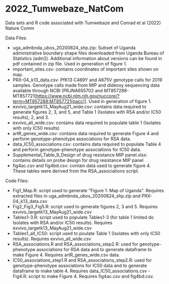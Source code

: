 # 2022_Tumwebaze_NatCom
Data sets and R code associated with Tumwebaze and Conrad et al (2022) Nature Comm

Data Files:
- uga_admbnda_ubos_20200824_shp.zip: Subset of Uganda administrative boundary shape files downloaded from Uganda Bureau of Statistics (adm2). Additional information about versions can be found in pdf contained in zip file. Used in generation of figure 1.
- important_sites.csv: contains coordinates of important sites shown on map.
- PRX-04_k13_data.csv: PfK13 C469Y and A675V genotype calls for 2019 samples. Genotype calls made from MIP and dideoxy sequencing data available through NCBI (PRJNA655702 and MT857288-MT857721[https://www.ncbi.nlm.nih.gov/nuccore/?term=MT857288:MT857721[pacc]]. Used in generation of figure 1.
- exvivo_targetk13_MayAug21_wide.csv: contains data required to generate figures 2, 3, and 5, and Table 1 (Isolates with RSA and/or IC50 results), 2, and 3. 
- exvivo_all_wide.csv: contains data required to populate table 1 (Isolates with only IC50 results)
- artR_genes_wide.csv: contains data required to generate Figure 4 and perform genotype-phenotype associations for RSA data.
- data_IC50_associations.csv: contains data required to populate Table 4 and perform genotype-phenotype associations for IC50 data.
- Supplemental_Table_9_Design of drug resistance MIP panel.xlsx: contains details on probe design for drug resistance MIP panel
- fig4ac.csv and fig4bd.csv: contain data used to generate figure 4. These tables were derived from the RSA_associations script.

Code Files:
- Fig1_Map.R: script used to generate "Figure 1: Map of Uganda". Requires extracted files in uga_admbnda_ubos_20200824_shp.zip and PRX-04_k13_data.csv
- Fig2_Fig3_Fig5.R: script used to generate figures 2, 3 and 5. Requires exvivo_targetk13_MayAug21_wide.csv
- Tables1-3.R: script used to populate Tables1-3 (for table 1 limited do Isolates with RSA and/or IC50 results). Requires exvivo_targetk13_MayAug21_wide.csv 
- Tables1_all_IC50: script used to poulate Table 1 (Isolates with only IC50 results). Requires exvivo_all_wide.csv
- RSA_associations.R and RSA_associations_step2.R: used for genotype-phenotype associations for RSA data and to generate dataframe to make Figure 4. Requires artR_genes_wide.csv data.
- IC50_associations_step1.R and RSA_associations_step2.R: used for genotype-phenotype associations for IC50 data and to generate dataframe to make table 4. Requires data_IC50_associations.csv
-Fig4.R: script to make Figure 4. Requires fig4ac.csv and fig4bd.csv.
